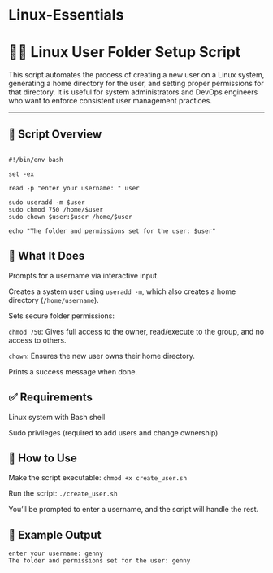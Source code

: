 # Linux-Essentials

# 🧑‍💻 Linux User Folder Setup Script

This script automates the process of creating a new user on a Linux system, generating a home directory for the user, and setting proper permissions for that directory. It is useful for system administrators and DevOps engineers who want to enforce consistent user management practices.

---

## 📜 Script Overview

```

#!/bin/env bash

set -ex

read -p "enter your username: " user

sudo useradd -m $user
sudo chmod 750 /home/$user
sudo chown $user:$user /home/$user

echo "The folder and permissions set for the user: $user"
```
## 🔧 What It Does
Prompts for a username via interactive input.

Creates a system user using `useradd -m`, which also creates a home directory (`/home/username`).

Sets secure folder permissions:

`chmod 750`: Gives full access to the owner, read/execute to the group, and no access to others.

`chown`: Ensures the new user owns their home directory.

Prints a success message when done.

## ✅ Requirements
Linux system with Bash shell

Sudo privileges (required to add users and change ownership)


## 🚀 How to Use

Make the script executable:
`chmod +x create_user.sh`

Run the script:
`./create_user.sh`

You’ll be prompted to enter a username, and the script will handle the rest.

## 📁 Example Output
```
enter your username: genny
The folder and permissions set for the user: genny
```